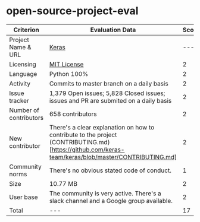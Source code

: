 # open-source-project-eval


| Criterion              | Evaluation Data | Score |
|------------------------|-----------------|-------|
| Project Name & URL     | [Keras](https://github.com/keras-team/keras) | --- |
| Licensing              | [MIT License](https://github.com/keras-team/keras/blob/master/LICENSE) | 2 |
| Language               | Python 100% | 2 |
| Activity               | Commits to master branch on a daily basis | 2 |
| Issue tracker          | 1,379 Open issues; 5,828 Closed issues; issues and PR are submited on a daily basis | 2 |
| Number of contributors | 658 contributors | 2 |
| New contributor        | There's a clear explanation on how to contribute to the project (CONTRIBUTING.md)[https://github.com/keras-team/keras/blob/master/CONTRIBUTING.md] | 2 |
| Community norms        | There's no obvious stated code of conduct. | 1 |
| Size                   | 10.77 MB | 2 |
| User base              | The community is very active. There's a slack channel and a Google group available. | 2 |
| Total                  | --- | 17 |
